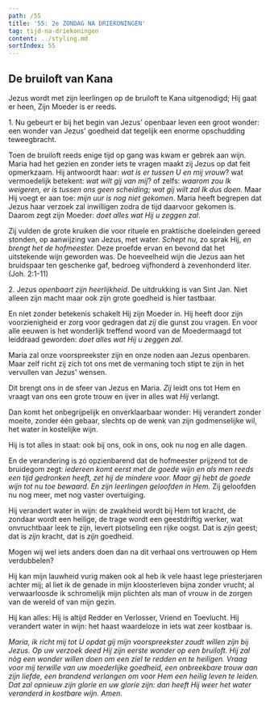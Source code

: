 ```yaml
---
path: /55
title: '55: 2e ZONDAG NA DRIEKONINGEN'
tag: tijd-na-driekoningen
content: ../styling.md
sortIndex: 55
---
```


## De bruiloft van Kana

Jezus wordt met zijn leerlingen op de bruiloft te
Kana uitgenodigd; Hij gaat er heen, Zijn Moeder is er reeds.

1\. Nu gebeurt er bij het begin van Jezus' openbaar leven een groot wonder: een wonder van Jezus' goedheid dat tegelijk een enorme opschudding teweegbracht.

Toen de bruiloft reeds enige tijd op gang was kwam er gebrek aan wijn. Maria had het gezien en zonder iets te vragen maakt zij Jezus op dat feit opmerkzaam. Hij antwoordt haar: _wat is er tussen U en mij vrouw_? wat vermoedelijk betekent: _wat wilt gij van mij_? of zelfs: _waarom zou Ik weigeren, er is tussen ons geen scheiding; wat gij wilt zal Ik dus doen_. Maar Hij voegt er aan toe: _mijn uur is nog niet gekomen_. Maria heeft begrepen dat Jezus haar verzoek zal inwilligen zodra de tijd daarvoor gekomen is. Daarom zegt zijn Moeder: _doet alles wat Hij u zeggen zal_.

Zij vulden de grote kruiken die voor rituele en praktische doeleinden gereed stonden, op aanwijzing van Jezus, met water. _Schept nu,_ zo sprak Hij, _en brengt het de hofmeester._ Deze proefde ervan en bevond dat het uitstekende wijn geworden was. De hoeveelheid wijn die Jezus aan het bruidspaar ten geschenke gaf, bedroeg vijfhonderd à zevenhonderd liter. (Joh. 2:1-11)

2\. Jezus _openbaart zijn heerlijkheid_. De uitdrukking is van Sint Jan. Niet alleen zijn macht maar ook zijn grote goedheid is hier tastbaar.

En niet zonder betekenis schakelt Hij zijn Moeder in. Hij heeft door zijn voorzienigheid er zorg voor gedragen dat _zij_ die gunst zou vragen. En voor alle eeuwen is het wonderlijk treffend woord van
de Moedermaagd tot leiddraad geworden: _doet alles wat Hij u zeggen zal_.

Maria zal onze voorspreekster zijn en onze noden aan Jezus openbaren. Maar zelf richt zij zich tot ons met de vermaning toch stipt te zijn in het vervullen van Jezus' wensen.

Dit brengt ons in de sfeer van Jezus en Maria. _Zij_ leidt ons tot Hem en vraagt van ons een grote trouw en ijver in alles wat _Hij_ verlangt.

Dan komt het onbegrijpelijk en onverklaarbaar wonder: Hij verandert zonder moeite, zonder één gebaar, slechts op de wenk van zijn godmenselijke wil, het water in kostelijke wijn.

Hij is tot alles in staat: ook bij ons, ook in ons, ook nu nog en alle dagen.

En de verandering is zó opzienbarend dat de hofmeester prijzend tot de bruidegom zegt: _iedereen komt eerst met de goede wijn en als men reeds een tijd gedronken heeft, zet hij de mindere voor. Maar gij hebt de goede wijn tot nu toe bewaard_. _En zijn leerlingen geloofden in Hem._ Zij geloofden nu nog meer, met nog vaster overtuiging.

Hij verandert water in wijn: de zwakheid wordt bij Hem tot kracht, de zondaar wordt een heilige, de trage wordt een geestdriftig werker, wat onvruchtbaar leek te zijn, levert plotseling een rijke oogst. Dat is _zijn_ geest; dat is _zijn_ kracht, dat is _zijn_ goedheid.

Mogen wij wel iets anders doen dan na dit verhaal ons vertrouwen op Hem verdubbelen?

Hij kan mijn lauwheid vurig maken ook al heb ik vele haast lege priesterjaren achter mij; al liet ik de genade in mijn kloosterleven bijna zonder vrucht; al verwaarloosde ik schromelijk mijn plichten als man of vrouw in de zorgen van de wereld of van mijn gezin.

Hij kan alles: Hij is altijd Redder en Verlosser, Vriend en Toevlucht. Hij verandert water in wijn: het haast waardeloze in iets wat zeer kostbaar is.

_Maria, ik richt mij tot U opdat gij mijn voorspreekster zoudt willen zijn bij Jezus. Op uw verzoek deed Hij zijn eerste wonder op een bruiloft. Hij zal nòg een wonder willen doen om een ziel te redden en te heiligen. Vraag voor mij terwille van uw moederlijke goedheid, een onbreekbare trouw aan zijn liefde, een brandend verlangen om voor Hem een heilig leven te leiden. Dat zal opnieuw zijn glorie en uw glorie zijn: dan heeft Hij weer het water veranderd in kostbare wijn. Amen._
